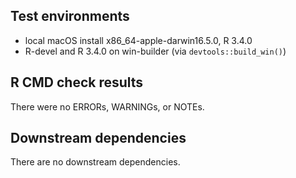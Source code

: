 ## Test environments
* local macOS install x86_64-apple-darwin16.5.0, R 3.4.0
* R-devel and R 3.4.0 on win-builder (via `devtools::build_win()`)

## R CMD check results
There were no ERRORs, WARNINGs, or NOTEs.

## Downstream dependencies
There are no downstream dependencies.

